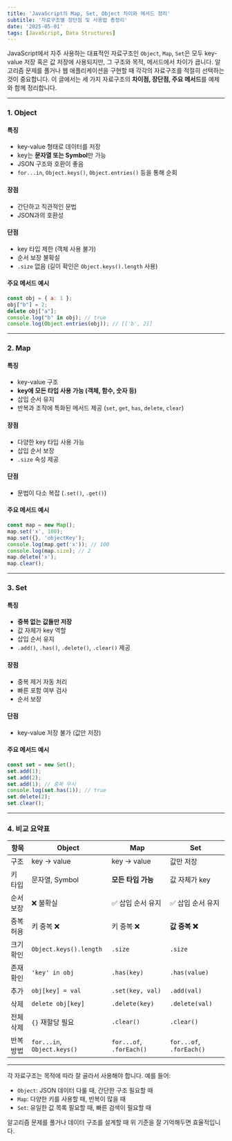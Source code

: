 ```yaml
---
title: 'JavaScript의 Map, Set, Object 차이와 메서드 정리'
subtitle: '자료구조별 장단점 및 사용법 총정리'
date: '2025-05-01'
tags: [JavaScript, Data Structures]
---
```


JavaScript에서 자주 사용하는 대표적인 자료구조인 `Object`, `Map`, `Set`은 모두 key-value 저장 혹은 값 저장에 사용되지만, 그 구조와 목적, 메서드에서 차이가 큽니다. 알고리즘 문제를 풀거나 웹 애플리케이션을 구현할 때 각각의 자료구조를 적절히 선택하는 것이 중요합니다. 이 글에서는 세 가지 자료구조의 **차이점, 장단점, 주요 메서드**를 예제와 함께 정리합니다.

---

### 1. Object

#### 특징
- key-value 형태로 데이터를 저장
- key는 **문자열 또는 Symbol**만 가능
- JSON 구조와 호환이 좋음
- `for...in`, `Object.keys()`, `Object.entries()` 등을 통해 순회

#### 장점
- 간단하고 직관적인 문법
- JSON과의 호환성

#### 단점
- key 타입 제한 (객체 사용 불가)
- 순서 보장 불확실
- `.size` 없음 (길이 확인은 `Object.keys().length` 사용)

#### 주요 메서드 예시
```js
const obj = { a: 1 };
obj["b"] = 2;
delete obj["a"];
console.log("b" in obj); // true
console.log(Object.entries(obj)); // [['b', 2]]
```

---

### 2. Map

#### 특징
- key-value 구조
- **key에 모든 타입 사용 가능 (객체, 함수, 숫자 등)**
- 삽입 순서 유지
- 반복과 조작에 특화된 메서드 제공 (`set`, `get`, `has`, `delete`, `clear`)

#### 장점
- 다양한 key 타입 사용 가능
- 삽입 순서 보장
- `.size` 속성 제공

#### 단점
- 문법이 다소 복잡 (`.set()`, `.get()`)

#### 주요 메서드 예시
```js
const map = new Map();
map.set('x', 100);
map.set({}, 'objectKey');
console.log(map.get('x')); // 100
console.log(map.size); // 2
map.delete('x');
map.clear();
```

---

### 3. Set

#### 특징
- **중복 없는 값들만 저장**
- 값 자체가 key 역할
- 삽입 순서 유지
- `.add()`, `.has()`, `.delete()`, `.clear()` 제공

#### 장점
- 중복 제거 자동 처리
- 빠른 포함 여부 검사
- 순서 보장

#### 단점
- key-value 저장 불가 (값만 저장)

#### 주요 메서드 예시
```js
const set = new Set();
set.add(1);
set.add(2);
set.add(1); // 중복 무시
console.log(set.has(1)); // true
set.delete(2);
set.clear();
```

---

### 4. 비교 요약표

| 항목        | Object                      | Map                          | Set                         |
|-------------|-----------------------------|------------------------------|-----------------------------|
| 구조        | key → value                 | key → value                  | 값만 저장                   |
| 키 타입     | 문자열, Symbol              | **모든 타입 가능**           | 값 자체가 key               |
| 순서 보장   | ❌ 불확실                   | ✅ 삽입 순서 유지            | ✅ 삽입 순서 유지            |
| 중복 허용   | 키 중복 ❌                  | 키 중복 ❌                   | **값 중복 ❌**               |
| 크기 확인   | `Object.keys().length`      | `.size`                      | `.size`                     |
| 존재 확인   | `'key' in obj`              | `.has(key)`                  | `.has(value)`               |
| 추가        | `obj[key] = val`            | `.set(key, val)`             | `.add(val)`                 |
| 삭제        | `delete obj[key]`           | `.delete(key)`               | `.delete(val)`              |
| 전체 삭제   | `{}` 재할당 필요            | `.clear()`                   | `.clear()`                  |
| 반복 방법   | `for...in`, `Object.keys()` | `for...of`, `.forEach()`     | `for...of`, `.forEach()`    |

---

각 자료구조는 목적에 따라 잘 골라서 사용해야 합니다. 예를 들어:
- `Object`: JSON 데이터 다룰 때, 간단한 구조 필요할 때
- `Map`: 다양한 키를 사용할 때, 반복이 많을 때
- `Set`: 유일한 값 목록 필요할 때, 빠른 검색이 필요할 때

알고리즘 문제를 풀거나 데이터 구조를 설계할 때 위 기준을 잘 기억해두면 효율적입니다.
